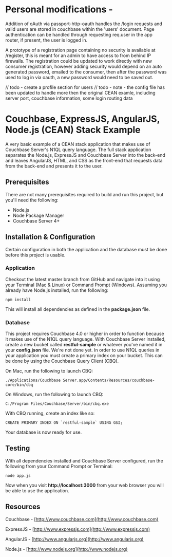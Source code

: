 # Personal modifications -

Addition of oAuth via passport-http-oauth handles the /login requests and valid users are stored in couchbase within the 'users' document. Page authentication
can be handled through requesting req.user in the app router, if present, the user is logged in.

A prototype of a registration page containing no security is available at /register, this is meant for an admin to have access to from behind IP firewalls.
The registration could be updated to work directly with new consumer registration, however adding security would depend on an auto generated password, emailed
to the consumer, then after the password was used to log in via oauth, a new password would need to be saved out.

// todo - create a profile section for users
// todo - note - the config file has been updated to handle more then the original CEAN examle, including server port, couchbase information, some login routing data

# Couchbase, ExpressJS, AngularJS, Node.js (CEAN) Stack Example

A very basic example of a CEAN stack application that makes use of Couchbase Server's N1QL query language.
The full stack application separates the Node.js, ExpressJS and Couchbase Server into the back-end and leaves AngularJS, HTML, and CSS as the front-end that requests data from the back-end and presents it to the user.

## Prerequisites

There are not many prerequisites required to build and run this project, but you'll need the following:

* Node.js
* Node Package Manager
* Couchbase Server 4+

## Installation & Configuration

Certain configuration in both the application and the database must be done before this project is usable.

### Application

Checkout the latest master branch from GitHub and navigate into it using your Terminal (Mac & Linux) or Command Prompt (Windows).  Assuming you already have Node.js installed, run the following:

```
npm install
```

This will install all dependencies as defined in the **package.json** file.

### Database

This project requires Couchbase 4.0 or higher in order to function because it makes use of the N1QL query language.  With Couchbase Server installed, create a new bucket called **restful-sample** or whatever you've named it in your **config.json** file.
We're not done yet.  In order to use N1QL queries in your application you must create a primary index on your bucket.  This can be done by using the Couchbase Query Client (CBQ).

On Mac, run the following to launch CBQ:

```
./Applications/Couchbase Server.app/Contents/Resources/couchbase-core/bin/cbq
```

On Windows, run the following to launch CBQ:

```
C:/Program Files/Couchbase/Server/bin/cbq.exe
```

With CBQ running, create an index like so:

```
CREATE PRIMARY INDEX ON `restful-sample` USING GSI;
```

Your database is now ready for use.

## Testing

With all dependencies installed and Couchbase Server configured, run the following from your Command Prompt or Terminal:

```
node app.js
```

Now when you visit **http://localhost:3000** from your web browser you will be able to use the application.

## Resources

Couchbase - [http://www.couchbase.com](http://www.couchbase.com)

ExpressJS - [http://www.expressjs.com](http://www.expressjs.com)

AngularJS - [http://www.angularjs.org](http://www.angularjs.org)

Node.js - [http://www.nodejs.org](http://www.nodejs.org)
